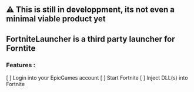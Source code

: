 ## ⚠️ This is still in developpment, its not even a minimal viable product yet

## FortniteLauncher is a third party launcher for Forntite

### Features :

[ ] Login into your EpicGames account
[ ] Start Fortnite
[ ] Inject DLL(s) into Fortnite